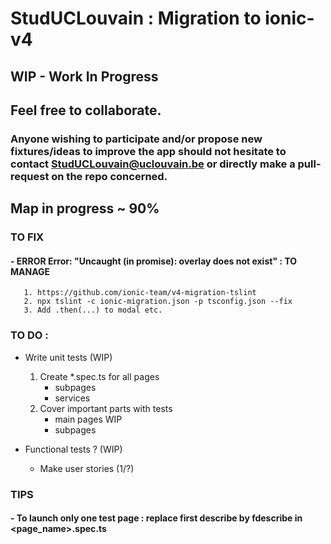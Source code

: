 # StudUCLouvain : Migration to ionic-v4
## WIP - Work In Progress
## Feel free to collaborate. 
### Anyone wishing to participate and/or propose new fixtures/ideas to improve the app should not hesitate to contact StudUCLouvain@uclouvain.be or directly make a pull-request on the repo concerned.

## Map in progress ~ 90%


### TO FIX
#### - ERROR Error: "Uncaught (in promise): overlay does not exist" : TO MANAGE
       1. https://github.com/ionic-team/v4-migration-tslint
       2. npx tslint -c ionic-migration.json -p tsconfig.json --fix
       3. Add .then(...) to modal etc.


### TO DO :

- Write unit tests (WIP)

  1. Create \*.spec.ts for all pages
     - subpages
     - services 
  2. Cover important parts with tests
     - main pages WIP
     - subpages

- Functional tests ? (WIP)

  * Make user stories (1/?)


### TIPS
#### - To launch only one test page : replace first describe by fdescribe in <page_name>.spec.ts
